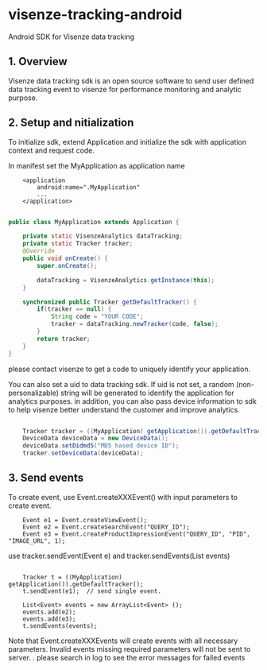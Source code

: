# visenze-tracking-android

Android SDK for Visenze data tracking


## 1. Overview

Visenze data tracking sdk is an open source software to send user defined data tracking event to visenze for performance monitoring and analytic purpose.

## 2. Setup and nitialization

To initialize sdk, extend Application and initialize the sdk with application context and request code.

In manifest set the MyApplication as application name

```
    <application
        android:name=".MyApplication"
        ...
    </application>
```


```java

public class MyApplication extends Application {

    private static VisenzeAnalytics dataTracking;
    private static Tracker tracker;
    @Override
    public void onCreate() {
        super.onCreate();

        dataTracking = VisenzeAnalytics.getInstance(this);
    }

    synchronized public Tracker getDefaultTracker() {
        if(tracker == null) {
            String code = "YOUR CODE";
            tracker = dataTracking.newTracker(code, false);
        }
        return tracker;
    }
}

```

please contact visenze to get a code to uniquely identify your application.

You can also set a uid to data tracking sdk. If uid is not set, a random (non-personalizable) string will be generated to identify the application for analytics purposes.
in addition, you can also pass device information to sdk to help visenze better understand the customer and improve analytics.

```java

    Tracker tracker = ((MyApplication) getApplication()).getDefaultTracker();
    DeviceData deviceData = new DeviceData();
    deviceData.setDidmd5("MD5 hased device ID");
    tracker.setDeviceData(deviceData);

```

## 3. Send events

To create event,  use Event.createXXXEvent() with input parameters to create event.

```
    Event e1 = Event.createViewEvent();
    Event e2 = Event.createSearchEvent("QUERY_ID");
    Event e3 = Event.createProductImpressionEvent("QUERY_ID", "PID", "IMAGE_URL", 1);
```

use tracker.sendEvent(Event e) and tracker.sendEvents(List<Event> events)

```

    Tracker t = ((MyApplication) getApplication()).getDefaultTracker();
    t.sendEvent(e1);  // send single event.

    List<Event> events = new ArrayList<Event> ();
    events.add(e2);
    events.add(e3);
    t.sendEvents(events);
```

Note that Event.createXXXEvents will create events with all necessary parameters. Invalid events missing required parameters will not be sent to server.
                                                                                  .
please search in log to see the error messages for failed events


